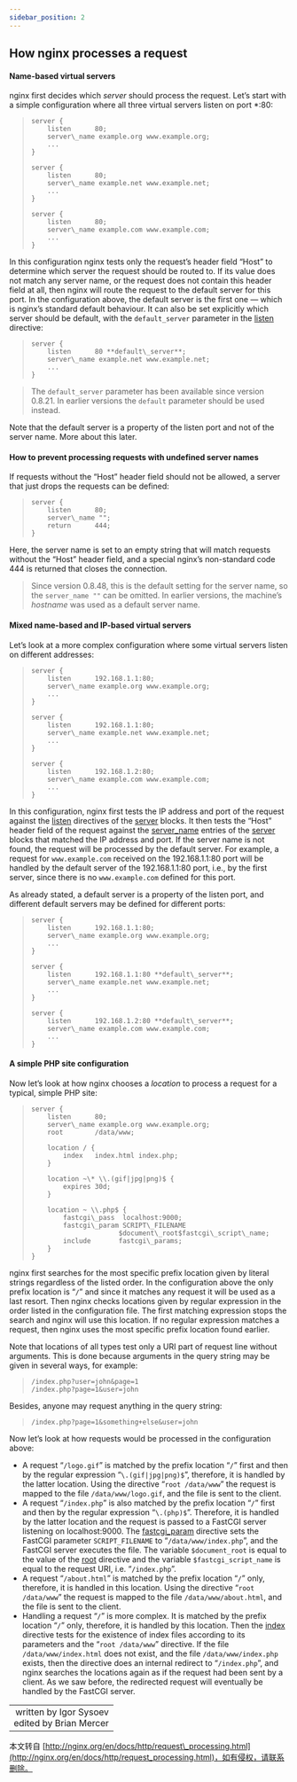 ```yaml
---
sidebar_position: 2
---
```



How nginx processes a request
-----------------------------
#### Name-based virtual servers

nginx first decides which _server_ should process the request. Let’s start with a simple configuration where all three virtual servers listen on port \*:80:

> ```
> server {
>     listen      80;
>     server\_name example.org www.example.org;
>     ...
> }
> 
> server {
>     listen      80;
>     server\_name example.net www.example.net;
>     ...
> }
> 
> server {
>     listen      80;
>     server\_name example.com www.example.com;
>     ...
> }
> 
> ```

In this configuration nginx tests only the request’s header field “Host” to determine which server the request should be routed to. If its value does not match any server name, or the request does not contain this header field at all, then nginx will route the request to the default server for this port. In the configuration above, the default server is the first one — which is nginx’s standard default behaviour. It can also be set explicitly which server should be default, with the `default_server` parameter in the [listen](http://nginx.org/ngx_http_core_module.html#listen) directive:

> ```
> server {
>     listen      80 **default\_server**;
>     server\_name example.net www.example.net;
>     ...
> }
> 
> ```

> The `default_server` parameter has been available since version 0.8.21. In earlier versions the `default` parameter should be used instead.

Note that the default server is a property of the listen port and not of the server name. More about this later.

[](http://nginx.org/en/docs/http/request_processing.html)

#### How to prevent processing requests with undefined server names

If requests without the “Host” header field should not be allowed, a server that just drops the requests can be defined:

> ```
> server {
>     listen      80;
>     server\_name "";
>     return      444;
> }
> 
> ```

Here, the server name is set to an empty string that will match requests without the “Host” header field, and a special nginx’s non-standard code 444 is returned that closes the connection.

> Since version 0.8.48, this is the default setting for the server name, so the `server_name ""` can be omitted. In earlier versions, the machine’s _hostname_ was used as a default server name.

[](http://nginx.org/en/docs/http/request_processing.html)

#### Mixed name-based and IP-based virtual servers

Let’s look at a more complex configuration where some virtual servers listen on different addresses:

> ```
> server {
>     listen      192.168.1.1:80;
>     server\_name example.org www.example.org;
>     ...
> }
> 
> server {
>     listen      192.168.1.1:80;
>     server\_name example.net www.example.net;
>     ...
> }
> 
> server {
>     listen      192.168.1.2:80;
>     server\_name example.com www.example.com;
>     ...
> }
> 
> ```

In this configuration, nginx first tests the IP address and port of the request against the [listen](http://nginx.org/ngx_http_core_module.html#listen) directives of the [server](http://nginx.org/ngx_http_core_module.html#server) blocks. It then tests the “Host” header field of the request against the [server\_name](http://nginx.org/ngx_http_core_module.html#server_name) entries of the [server](http://nginx.org/ngx_http_core_module.html#server) blocks that matched the IP address and port. If the server name is not found, the request will be processed by the default server. For example, a request for `www.example.com` received on the 192.168.1.1:80 port will be handled by the default server of the 192.168.1.1:80 port, i.e., by the first server, since there is no `www.example.com` defined for this port.

As already stated, a default server is a property of the listen port, and different default servers may be defined for different ports:

> ```
> server {
>     listen      192.168.1.1:80;
>     server\_name example.org www.example.org;
>     ...
> }
> 
> server {
>     listen      192.168.1.1:80 **default\_server**;
>     server\_name example.net www.example.net;
>     ...
> }
> 
> server {
>     listen      192.168.1.2:80 **default\_server**;
>     server\_name example.com www.example.com;
>     ...
> }
> 
> ```

[](http://nginx.org/en/docs/http/request_processing.html)

#### A simple PHP site configuration

Now let’s look at how nginx chooses a _location_ to process a request for a typical, simple PHP site:

> ```
> server {
>     listen      80;
>     server\_name example.org www.example.org;
>     root        /data/www;
> 
>     location / {
>         index   index.html index.php;
>     }
> 
>     location ~\* \\.(gif|jpg|png)$ {
>         expires 30d;
>     }
> 
>     location ~ \\.php$ {
>         fastcgi\_pass  localhost:9000;
>         fastcgi\_param SCRIPT\_FILENAME
>                       $document\_root$fastcgi\_script\_name;
>         include       fastcgi\_params;
>     }
> }
> 
> ```

nginx first searches for the most specific prefix location given by literal strings regardless of the listed order. In the configuration above the only prefix location is “`/`” and since it matches any request it will be used as a last resort. Then nginx checks locations given by regular expression in the order listed in the configuration file. The first matching expression stops the search and nginx will use this location. If no regular expression matches a request, then nginx uses the most specific prefix location found earlier.

Note that locations of all types test only a URI part of request line without arguments. This is done because arguments in the query string may be given in several ways, for example:

> ```
> /index.php?user=john&page=1
> /index.php?page=1&user=john
> 
> ```

Besides, anyone may request anything in the query string:

> ```
> /index.php?page=1&something+else&user=john
> 
> ```

Now let’s look at how requests would be processed in the configuration above:

*   A request “`/logo.gif`” is matched by the prefix location “`/`” first and then by the regular expression “`\.(gif|jpg|png)$`”, therefore, it is handled by the latter location. Using the directive “`root /data/www`” the request is mapped to the file `/data/www/logo.gif`, and the file is sent to the client.
*   A request “`/index.php`” is also matched by the prefix location “`/`” first and then by the regular expression “`\.(php)$`”. Therefore, it is handled by the latter location and the request is passed to a FastCGI server listening on localhost:9000. The [fastcgi\_param](http://nginx.org/ngx_http_fastcgi_module.html#fastcgi_param) directive sets the FastCGI parameter `SCRIPT_FILENAME` to “`/data/www/index.php`”, and the FastCGI server executes the file. The variable `$document_root` is equal to the value of the [root](http://nginx.org/ngx_http_core_module.html#root) directive and the variable `$fastcgi_script_name` is equal to the request URI, i.e. “`/index.php`”.
*   A request “`/about.html`” is matched by the prefix location “`/`” only, therefore, it is handled in this location. Using the directive “`root /data/www`” the request is mapped to the file `/data/www/about.html`, and the file is sent to the client.
*   Handling a request “`/`” is more complex. It is matched by the prefix location “`/`” only, therefore, it is handled by this location. Then the [index](http://nginx.org/ngx_http_index_module.html#index) directive tests for the existence of index files according to its parameters and the “`root /data/www`” directive. If the file `/data/www/index.html` does not exist, and the file `/data/www/index.php` exists, then the directive does an internal redirect to “`/index.php`”, and nginx searches the locations again as if the request had been sent by a client. As we saw before, the redirected request will eventually be handled by the FastCGI server.

<table width="100%"><tbody><tr><td align="right">written by Igor Sysoev<br>edited by Brian Mercer<br></td></tr></tbody></table>

  

本文转自 [http://nginx.org/en/docs/http/request\_processing.html](http://nginx.org/en/docs/http/request_processing.html)，如有侵权，请联系删除。